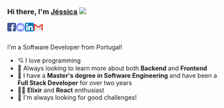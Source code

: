 ### Hi there, I'm [Jéssica](https://jessicalemos.github.io/) <img src="https://media.giphy.com/media/hvRJCLFzcasrR4ia7z/giphy.gif" width="25px">

<a href="https://www.facebook.com/jessica.andreia.3910">
  <img align="left" alt="Jéssica Facebook" width="20px" src="https://raw.githubusercontent.com/jessicalemos/jessicalemos/master/assets/facebook.svg" />
</a>
<a href="https://discord.gg/">
  <img align="left" alt="Jéssica Discord" width="21px" src="https://raw.githubusercontent.com/jessicalemos/jessicalemos/master/assets/discord-round.svg" />
</a>
<a href="https://www.linkedin.com/in/jessicalemos9">
  <img align="left" alt="Jéssica LinkedIn" width="20px" src="https://raw.githubusercontent.com/jessicalemos/jessicalemos/master/assets/linkedin.svg" />
</a>
<a href="mailto:jessica.andreia96@gmail.com">
  <img align="left" alt="Jéssica Gmail" width="21px" src="https://raw.githubusercontent.com/jessicalemos/jessicalemos/master/assets/gmail.svg" />
</a>

<br />
<br />

I'm a Software Developer from Portugal!

- :cupid: I love programming 
- :telescope: Always looking to learn more about both **Backend** and **Frontend**
- :muscle: I have a **Master's degree in Software Engineering** and have been a **Full Stack Developer** for over two years
- :heartbeat::gem: **Elixir** and **React** enthusiast 
- :eyes: I'm always looking for good challenges! 
